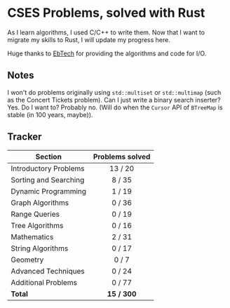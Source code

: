 # CSES Problems, solved with Rust

As I learn algorithms, I used C/C++ to write them. Now that I want to migrate my skills to Rust, I will update my progress here.

Huge thanks to [EbTech](https://github.com/EbTech/rust-algorithms) for providing the algorithms and code for I/O.

## Notes

I won't do problems originally using `std::multiset` or `std::multimap` (such as the Concert Tickets problem). Can I just write a binary search inserter? Yes. Do I want to? Probably no. (Will do when the `Cursor` API of `BTreeMap` is stable (in 100 years, maybe)).

## Tracker

| Section               | Problems solved |
| --------------------- | :-------------: |
| Introductory Problems |     13 / 20     |
| Sorting and Searching |     8 / 35      |
| Dynamic Programming   |     1 / 19      |
| Graph Algorithms      |     0 / 36      |
| Range Queries         |     0 / 19      |
| Tree Algorithms       |     0 / 16      |
| Mathematics           |     2 / 31      |
| String Algorithms     |     0 / 17      |
| Geometry              |      0 / 7      |
| Advanced Techniques   |     0 / 24      |
| Additional Problems   |     0 / 77      |
| **Total**             |  **15 / 300**   |